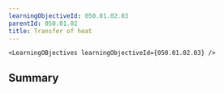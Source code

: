 ```yaml
---
learningObjectiveId: 050.01.02.03
parentId: 050.01.02
title: Transfer of heat
---
```


```tsx eval
<LearningOBjectives learningObjectiveId={050.01.02.03} />
```

## Summary
